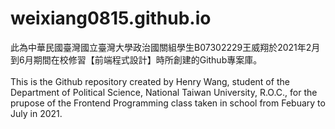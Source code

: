 # weixiang0815.github.io
此為中華民國臺灣國立臺灣大學政治國關組學生B07302229王威翔於2021年2月到6月期間在校修習【前端程式設計】時所創建的Github專案庫。<br><br>
This is the Github repository created by Henry Wang, student  of the Department of Political Science, National Taiwan University, R.O.C., for the prupose of the Frontend Programming class taken in school from Febuary to July in 2021.